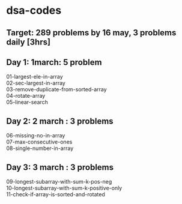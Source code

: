 # dsa-codes

Target: 289 problems by 16 may, 3 problems daily [3hrs]
---

Day 1: 1march: 5 problem
-
01-largest-ele-in-array  
02-sec-largest-in-array  
03-remove-duplicate-from-sorted-array  
04-rotate-array  
05-linear-search  

Day 2: 2 march : 3 problems
- 
06-missing-no-in-array  
07-max-consecutive-ones  
08-single-number-in-array  

Day 3: 3 march : 3 problems
-

09-longest-subarray-with-sum-k-pos-neg  
10-longest-subarray-with-sum-k-positive-only  
11-check-if-array-is-sorted-and-rotated  




